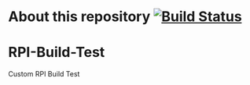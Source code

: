 # About this repository  [![Build Status](https://travis-ci.org/Atrion/RPI-Build-Test.svg?branch=V0.0.3-Template)](https://travis-ci.org/Atrion/RPI-Build-Test)
# RPI-Build-Test
Custom RPI Build Test

